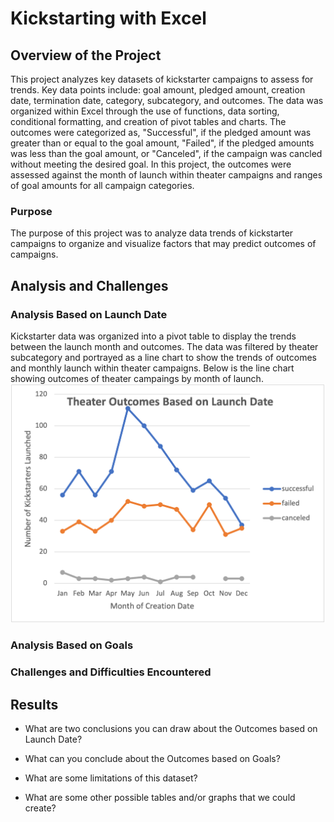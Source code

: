 # Kickstarting with Excel

## Overview of the Project

This project analyzes key datasets of kickstarter campaigns to assess for trends. Key data points include: goal amount, pledged amount, creation date, termination date, category, subcategory, and outcomes. The data was organized within Excel through the use of functions, data sorting, conditional formatting, and creation of pivot tables and charts. The outcomes were categorized as, "Successful", if the pledged amount was greater than or equal to the goal amount, "Failed", if the pledged amounts was less than the goal amount, or "Canceled", if the campaign was cancled without meeting the desired goal. In this project, the outcomes were assessed against the month of launch within theater campaigns and ranges of goal amounts for all campaign categories. 

### Purpose

The purpose of this project was to analyze data trends of kickstarter campaigns to organize and visualize factors that may predict outcomes of campaigns. 

## Analysis and Challenges

### Analysis Based on Launch Date
Kickstarter data was organized into a pivot table to display the trends between the launch month and outcomes. The data was filtered by theater subcategory and portrayed as a line chart to show the trends of outcomes and monthly launch within theater campaigns. Below is the line chart showing outcomes of theater campaings by month of launch.
![Line Chart](/Resources/Theater_Outcomes_VS_Launch.png)

### Analysis Based on Goals

### Challenges and Difficulties Encountered

## Results

- What are two conclusions you can draw about the Outcomes based on Launch Date?

- What can you conclude about the Outcomes based on Goals?

- What are some limitations of this dataset?

- What are some other possible tables and/or graphs that we could create?
